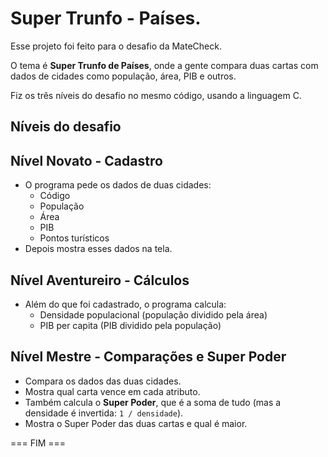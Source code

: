 # Super Trunfo - Países. 

Esse projeto foi feito para o desafio da MateCheck.

O tema é **Super Trunfo de Países**, onde a gente compara duas cartas com dados de cidades como população, área, PIB e outros.

Fiz os três níveis do desafio no mesmo código, usando a linguagem C.

##  Níveis do desafio

## Nível Novato - Cadastro
- O programa pede os dados de duas cidades:
  - Código
  - População
  - Área
  - PIB
  - Pontos turísticos
- Depois mostra esses dados na tela.

##  Nível Aventureiro - Cálculos
- Além do que foi cadastrado, o programa calcula:
  - Densidade populacional (população dividido pela área)
  - PIB per capita (PIB dividido pela população)

##  Nível Mestre - Comparações e Super Poder
- Compara os dados das duas cidades.
- Mostra qual carta vence em cada atributo.
- Também calcula o **Super Poder**, que é a soma de tudo (mas a densidade é invertida: `1 / densidade`).
- Mostra o Super Poder das duas cartas e qual é maior.

=== FIM ===
